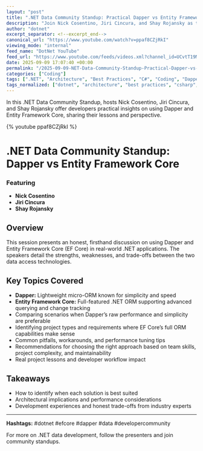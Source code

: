 ```yaml
---
layout: "post"
title: ".NET Data Community Standup: Practical Dapper vs Entity Framework Core Comparison"
description: "Join Nick Cosentino, Jiri Cincura, and Shay Rojansky as they discuss their firsthand experiences using Dapper and Entity Framework Core within real .NET projects. The session provides a direct comparison of both data access approaches, sharing valuable lessons, practical insights, and honest advice for .NET developers choosing between micro-ORM and full ORM solutions."
author: "dotnet"
excerpt_separator: <!--excerpt_end-->
canonical_url: "https://www.youtube.com/watch?v=ppaf8CZjRkI"
viewing_mode: "internal"
feed_name: "DotNet YouTube"
feed_url: "https://www.youtube.com/feeds/videos.xml?channel_id=UCvtT19MZW8dq5Wwfu6B0oxw"
date: 2025-09-09 17:07:40 +00:00
permalink: "/2025-09-09-NET-Data-Community-Standup-Practical-Dapper-vs-Entity-Framework-Core-Comparison.html"
categories: ["Coding"]
tags: [".NET", "Architecture", "Best Practices", "C#", "Coding", "Dapper", "Data", "Data Access", "Demo", "Developer", "Developer Community", "Developer Tools", "Development Tools", "Dotnetdata", "Dotnetdeveloper", "EF Core", "Micro ORM", "Microsoft", "ORM", "Performance", "Trade Offs", "Videos"]
tags_normalized: ["dotnet", "architecture", "best practices", "csharp", "coding", "dapper", "data", "data access", "demo", "developer", "developer community", "developer tools", "development tools", "dotnetdata", "dotnetdeveloper", "ef core", "micro orm", "microsoft", "orm", "performance", "trade offs", "videos"]
---
```


In this .NET Data Community Standup, hosts Nick Cosentino, Jiri Cincura, and Shay Rojansky offer developers practical insights on using Dapper and Entity Framework Core, sharing their lessons and perspective.<!--excerpt_end-->

{% youtube ppaf8CZjRkI %}

# .NET Data Community Standup: Dapper vs Entity Framework Core

### Featuring

- **Nick Cosentino**
- **Jiri Cincura**
- **Shay Rojansky**

## Overview

This session presents an honest, firsthand discussion on using Dapper and Entity Framework Core (EF Core) in real-world .NET applications. The speakers detail the strengths, weaknesses, and trade-offs between the two data access technologies.

## Key Topics Covered

- **Dapper:** Lightweight micro-ORM known for simplicity and speed
- **Entity Framework Core:** Full-featured .NET ORM supporting advanced querying and change tracking
- Comparing scenarios when Dapper’s raw performance and simplicity are preferable
- Identifying project types and requirements where EF Core’s full ORM capabilities make sense
- Common pitfalls, workarounds, and performance tuning tips
- Recommendations for choosing the right approach based on team skills, project complexity, and maintainability
- Real project lessons and developer workflow impact

## Takeaways

- How to identify when each solution is best suited
- Architectural implications and performance considerations
- Development experiences and honest trade-offs from industry experts

---

**Hashtags:** #dotnet #efcore #dapper #data #developercommunity

For more on .NET data development, follow the presenters and join community standups.

